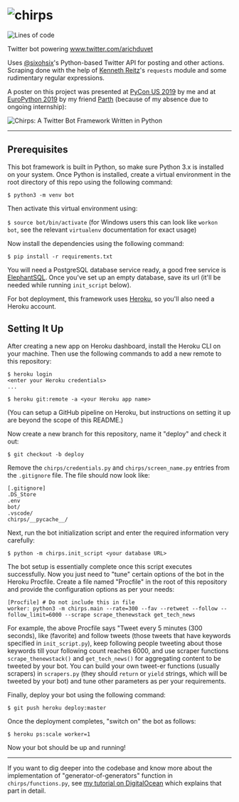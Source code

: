 # ![chirps](1.png )

![Lines of code](https://tokei.rs/b1/github/schedutron/chirps)

Twitter bot powering www.twitter.com/arichduvet

Uses [@sixohsix](https://github.com/sixohsix)'s Python-based Twitter API for posting and other actions.
Scraping done with the help of [Kenneth Reitz](https://github.com/kennethreitz)'s `requests` module and some rudimentary regular expressions.

A poster on this project was presented at [PyCon US 2019](https://us.pycon.org/2019/schedule/presentation/123/) by me and at [EuroPython 2019](https://ep2019.europython.eu/talks/mEhwsud-chirps-a-twitter-bot-framework-written-in-python/) by my friend [Parth](https://github.com/ParthS007) (because of my absence due to ongoing internship):

![Chirps: A Twitter Bot Framework Written in Python](https://dl.dropboxusercontent.com/s/1ivzrw1jarsz2sa/ChirpsATwitterBotGenerator%20Final_page-0001-min.jpg?dl=0)
***
## Prerequisites

This bot framework is built in Python, so make sure Python 3.x is installed on your system. Once Python is installed, create a virtual environment in the root directory of this repo using the following command:

```$ python3 -m venv bot```

Then activate this virtual environment using:

```$ source bot/bin/activate``` (for Windows users this can look like `workon bot`, see the relevant `virtualenv` documentation for exact usage)

Now install the dependencies using the following command:

```
$ pip install -r requirements.txt
```

You will need a PostgreSQL database service ready, a good free service is [ElephantSQL](https://elephantsql.com). Once you've set up an empty database, save its url (it'll be needed while running `init_script` below).

For bot deployment, this framework uses [Heroku](https://heroku.com), so you'll also need a Heroku account.

## Setting It Up

After creating a new app on Heroku dashboard, install the Heroku CLI on your machine. Then use the following commands to add a new remote to this repository:
```
$ heroku login
<enter your Heroku credentials>
...

$ heroku git:remote -a <your Heroku app name>
```

(You can setup a GitHub pipeline on Heroku, but instructions on setting it up are beyond the scope of this README.)

Now create a new branch for this repository, name it "deploy" and check it out:
```
$ git checkout -b deploy
```

Remove the `chirps/credentials.py` and `chirps/screen_name.py` entries from the `.gitignore` file. The file should now look like:

```
[.gitignore]
.DS_Store
.env
bot/
.vscode/
chirps/__pycache__/
```

Next, run the bot initialization script and enter the required information very carefully:

```
$ python -m chirps.init_script <your database URL>
```

The bot setup is essentially complete once this script executes successfully. Now you just need to "tune" certain options of the bot in the Heroku Procfile. Create a file named "Procfile" in the root of this repository and provide the configuration options as per your needs:

```
[Procfile] # Do not include this in file
worker: python3 -m chirps.main --rate=300 --fav --retweet --follow --follow_limit=6000 --scrape scrape_thenewstack get_tech_news
```

For example, the above Procfile says "Tweet every 5 minutes (300 seconds), like (favorite) and follow tweets (those tweets that have keywords specified in `init_script.py`), keep following people tweeting about those keywords till your following count reaches 6000, and use scraper functions `scrape_thenewstack()` and `get_tech_news()` for aggregating content to be tweeted by your bot. You can build your own tweet-er functions (usually scrapers) in `scrapers.py` (they should `return` or `yield` strings, which will be tweeted by your bot) and tune other parameters as per your requirements.

Finally, deploy your bot using the following command:
```
$ git push heroku deploy:master
```

Once the deployment completes, "switch on" the bot as follows:
```
$ heroku ps:scale worker=1
```

Now your bot should be up and running!
***

If you want to dig deeper into the codebase and know more about the implementation of "generator-of-generators" function in `chirps/functions.py`, see [my tutorial on DigitalOcean](https://www.digitalocean.com/community/tutorials/how-to-scrape-web-pages-and-post-content-to-twitter-with-python-3) which explains that part in detail.
